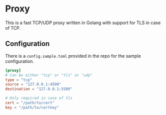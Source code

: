 # Proxy

This is a fast TCP/UDP proxy written in Golang with support for TLS in case of TCP.

## Configuration

There is a `config.sample.toml` provided in the repo for the sample configuration.

```toml
[proxy]
# Can be either "tcp" or "tls" or "udp"
type = "tcp" 
source = "127.0.0.1:4500"
destination = "127.0.0.1:5500"

# Only required in case of tls
cert = "/path/to/cert"
key = "/path/to/certkey"
```